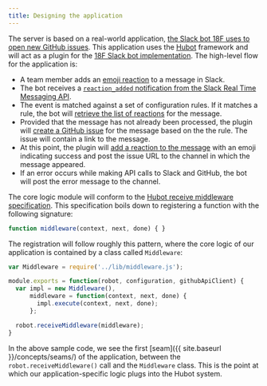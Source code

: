```yaml
---
title: Designing the application
---
```

The server is based on a real-world application, [the Slack bot 18F uses to
open new GitHub issues](https://github.com/18F/hubot-slack-github-issues).
This application uses the [Hubot](https://www.npmjs.com/package/hubot)
framework and will act as a plugin for the [18F Slack bot
implementation](https://github.com/18F/18f-bot).  The high-level flow for the
application is:

- A team member adds an [emoji
  reaction](https://get.slack.help/hc/en-us/articles/206870317-Emoji-reactions)
  to a message in Slack.
- The bot receives a [`reaction_added` notification from the Slack Real Time
  Messaging API](https://api.slack.com/events/reaction_added).
- The event is matched against a set of configuration rules. If it matches a
  rule, the bot will [retrieve the list of
  reactions](https://api.slack.com/methods/reactions.get) for the message.
- Provided that the message has not already been processed, the plugin will
  [create a GitHub
  issue](https://developer.github.com/v3/issues/#create-an-issue) for the
  message based on the the rule. The issue will contain a link to the message.
- At this point, the plugin will [add a reaction to the
  message](https://api.slack.com/methods/reactions.add) with an emoji
  indicating success and post the issue URL to the channel in which the
  message appeared.
- If an error occurs while making API calls to Slack and GitHub, the bot will
  post the error message to the channel.

The core logic module will conform to the [Hubot receive middleware
specification](https://hubot.github.com/docs/scripting/#middleware). This
specification boils down to registering a function with the following
signature:

```js
function middleware(context, next, done) { }
```

The registration will follow roughly this pattern, where the core logic of our
application is contained by a class called `Middleware`:

```js
var Middleware = require('../lib/middleware.js');

module.exports = function(robot, configuration, githubApiClient) {
  var impl = new Middleware(),
      middleware = function(context, next, done) {
        impl.execute(context, next, done);
      };

  robot.receiveMiddleware(middleware);
}
```

In the above sample code, we see the first
[seam]({{ site.baseurl }}/concepts/seams/) of the application, between the
`robot.receiveMiddleware()` call and the `Middleware` class. This is the point
at which our application-specific logic plugs into the Hubot system.
